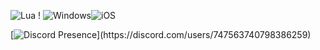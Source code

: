 ![Lua](https://img.shields.io/badge/lua-%232C2D72.svg?style=for-the-badge&logo=lua&logoColor=white) !
![Windows](https://img.shields.io/badge/Windows-0078D6?style=for-the-badge&logo=windows&logoColor=white)![iOS](https://img.shields.io/badge/iOS-000000?style=for-the-badge&logo=ios&logoColor=white)

[![Discord Presence](https://lanyard-profile-readme.vercel.app/api/747563740798386259?theme=light&bg=809ecf&animated=false&hideDiscrim=true&borderRadius=30px&idleMessage=Probably%20doing%20something%20else...)](https://discord.com/users/747563740798386259)
